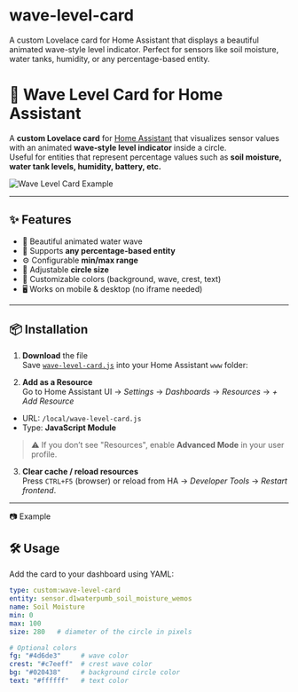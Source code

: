 # wave-level-card
A custom Lovelace card for Home Assistant that displays a beautiful animated wave-style level indicator.   Perfect for sensors like soil moisture, water tanks, humidity, or any percentage-based entity.

# 🌊 Wave Level Card for Home Assistant

A **custom Lovelace card** for [Home Assistant](https://www.home-assistant.io/) that visualizes sensor values with an animated **wave-style level indicator** inside a circle.  
Useful for entities that represent percentage values such as **soil moisture, water tank levels, humidity, battery, etc.**

![Wave Level Card Example](./screenshot.png)

---

## ✨ Features

- 🎨 Beautiful animated water wave
- 🔢 Supports **any percentage-based entity**
- ⚙️ Configurable **min/max range**
- 📏 Adjustable **circle size**
- 🎨 Customizable colors (background, wave, crest, text)
- 🖥️ Works on mobile & desktop (no iframe needed)

---

## 📦 Installation

1. **Download** the file  
   Save [`wave-level-card.js`](./wave-level-card.js) into your Home Assistant `www` folder:


2. **Add as a Resource**  
Go to Home Assistant UI → *Settings* → *Dashboards* → *Resources* → *+ Add Resource*

- URL: `/local/wave-level-card.js`
- Type: **JavaScript Module**

> ⚠️ If you don’t see "Resources", enable **Advanced Mode** in your user profile.

3. **Clear cache / reload resources**  
Press `CTRL+F5` (browser) or reload from HA → *Developer Tools* → *Restart frontend*.

---
📷 Example

## 🛠️ Usage

Add the card to your dashboard using YAML:

```yaml
type: custom:wave-level-card
entity: sensor.d1waterpumb_soil_moisture_wemos
name: Soil Moisture
min: 0
max: 100
size: 280   # diameter of the circle in pixels

# Optional colors
fg: "#4d6de3"     # wave color
crest: "#c7eeff"  # crest wave color
bg: "#020438"     # background circle color
text: "#ffffff"   # text color
